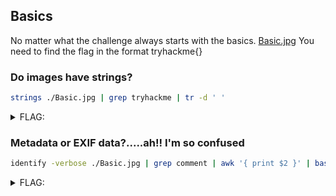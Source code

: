 ## Basics

No matter what the challenge always starts with the basics. [Basic.jpg](./Basic.jpg ':ignore')
You need to find the flag in the format tryhackme{}

### Do images have strings?

```bash
strings ./Basic.jpg | grep tryhackme | tr -d ' '
```

<details><summary>FLAG:</summary>

```
tryhackme{7h1s_i5_wh4t_strings_d0es}
```

</details>

### Metadata or EXIF data?.....ah!! I'm so confused

```bash
identify -verbose ./Basic.jpg | grep comment | awk '{ print $2 }' | base64 -d
```

<details><summary>FLAG:</summary>

```
tryhackme{4lway5_ch3ck_m3t4da74}
```

</details>